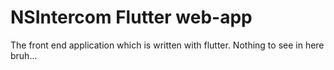 # NSIntercom Flutter web-app

The front end application which is written with flutter.
Nothing to see in here bruh...